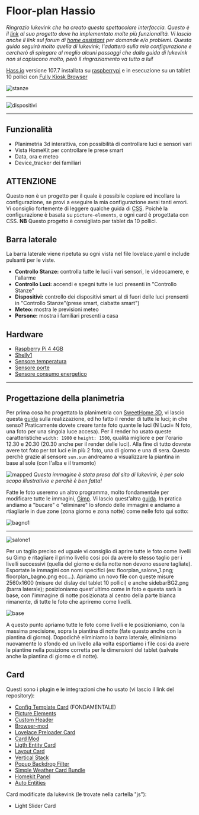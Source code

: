# Floor-plan Hassio
*Ringrazio lukevink che ha creato questa spettacolare interfaccia. Questo è il [link](https://github.com/lukevink/hass-config-lajv "link") al suo progetto dove ha implementato molte più funzionalità. Vi lascio anche il link sul forum di [home assistant](https://community.home-assistant.io/t/floorplan-ui-with-color-synced-lights/169417 "home assistant") per domande e/o problemi. Questa guida seguirà molto quella di lukevink; l'adatterò sulla mia configurazione e cercherò di spiegare al meglio alcuni passaggi che dalla guida di lukevink non si capiscono molto, però il ringraziamento va tutto a lui!*

[Hass.io](https://www.home-assistant.io/ "Hass.io") versione 107.7 installata su [raspberrypi](https://www.raspberrypi.org/ "raspberrypi 4 4gb") e in esecuzione su un tablet 10 pollici con [Fully Kiosk Browser](https://play.google.com/store/apps/details?id=de.ozerov.fully&hl=en "Fully Kiosk Browser")

![stanze](https://github.com/bootpi/floor-plan/blob/master/stanze.gif?raw=true)

------------

![dispositivi](https://github.com/bootpi/floor-plan/blob/master/dispositivi.gif?raw=true)

------------

## Funzionalità
- Planimetria 3d interattiva, con possibilità di controllare luci e sensori vari
- Vista HomeKit per controllare le prese smart
- Data, ora e meteo
- Device_tracker dei familiari

## ATTENZIONE
Questo non è un progetto per il quale è possibile copiare ed incollare la configurazione, se provi a eseguire la mia configurazione avrai tanti errori. 
Vi consiglio fortemente di leggere qualche guida di [CSS](https://www.w3schools.com/css/ "css"). Poichè la configurazione è basata su `picture-elements`, e ogni card è progettata con CSS.
**NB** Questo progetto è consigliato per tablet da 10 pollici.

## Barra laterale
La barra laterale viene ripetuta su ogni vista nel file lovelace.yaml e include pulsanti per le viste. 
- **Controllo Stanze:** controlla tutte le luci i vari sensori, le videocamere, e l'allarme
- **Controllo Luci:** accendi e spegni tutte le luci presenti in "Controllo Stanze"
- **Dispositivi:** controllo dei dispositivi smart al di fuori delle luci prensenti in "Controllo Stanze"(prese smart, ciabatte smart")
- **Meteo:** mostra le previsioni meteo
- **Persone:** mostra i familiari presenti a casa

## Hardware
- [Raspberry Pi 4 4GB](https://www.amazon.it/dp/B07WQSYHRJ/ref=cm_sw_em_r_mt_dp_U_ZFEGEbG3X6EN8)
- [Shelly1 ](https://www.shellyitalia.com/shelly-1-v3/ "Shelly1 ")
- [Sensore temperatura](https://www.amazon.it/Xiaomi-Smart-Temperature-humidity-Sensor/dp/B074SX1FNP "Sensore temperatura")
- [Sensore porte](https://www.amazon.it/dp/B07PYG6GVK/ref=cm_sw_em_r_mt_dp_U_WMEGEbPGSNQVT)
- [Sensore consumo energetico](https://hassiohelp.eu/2019/03/27/pzem-016/)

------------

## Progettazione della planimetria
Per prima cosa ho progettato la planimetria con [SweetHome 3D](http://sweethome3d.com/it/ "SweetHome 3D"), vi lascio questa [guida](https://aarongodfrey.dev/home%20automation/tips_for_creating_a_3d_floorplan_using_sweethome3d/ "guida") sulla realizzazione, ed ho fatto il render di tutte le luci; in che senso? Praticamente dovete creare tante foto quante le luci (N Luci= N foto, una foto per una singola luce accesa). Per il render ho usato queste caratteristiche `width: 1900` e `height: 1500`, qualità migliore e per l'orario 12.30 e 20.30 (20.30 anche per il render delle luci).
Alla fine di tutto dovrete avere tot foto per tot luci e in più 2 foto, una di giorno e una di sera. Questo perchè grazie al sensore `sun.sun` andreamo a visualizzare la piantina in base al sole (con l'alba e il tramonto)

![mapped](https://github.com/bootpi/floor-plan/blob/master/mapped-lights-info1.png?raw=true)
*Questa immagine è stata presa dal sito di lukevink, è per solo scopo illustrativio e perchè è ben fatta!*

Fatte le foto useremo un altro programma, molto fondamentale per modificare tutte le immagini, [Gimp](https://www.gimp.org/ "Gimp"). Vi lascio quest'altra [guida](https://aarongodfrey.dev/home%20automation/creating-a-3d-floorplan-in-home-assistant/#creating-the-images "guida"). 
In pratica andiamo a "bucare" o "eliminare" lo sfondo delle immagini e andiamo a rtiagliarle in due zone (zona giorno e zona notte) come nelle foto qui sotto:

![bagno1](https://github.com/bootpi/floor-plan/blob/master/floorplan_bagno_1.png?raw=true)

------------

![salone1](https://github.com/bootpi/floor-plan/blob/master/floorplan_salone_1.png?raw=true)

Per un taglio preciso ed uguale vi consiglio di aprire tutte le foto come livelli su Gimp e ritagliare il primo livello cosi poi da avere lo stesso taglio per i livelli successivi (quella del giorno e della notte non devono essere tagliate). Esportate le immagini con nomi specifici (es: floorplan_salone_1.png; floorplan_bagno.png ecc...).
Apriamo un novo file con queste misure 2560x1600 (misure del dislay del tablet 10 pollici) e anche sidebarBG2.png (barra laterale); posizioniamo quest'ultimo come in foto e questa sarà la base, con l'immagine di notte posizionata al centro della parte bianca rimanente, di tutte le foto che apriremo come livelli.

![base](https://github.com/bootpi/floor-plan/blob/master/base.png?raw=true)

A questo punto apriamo tutte le foto come livelli e le posizioniamo, con la massima precisione,  sopra la piantina di notte (fate questo anche con la piantina di giorno). Dopodichè eliminiamo la barra laterale, eliminiamo nuovamente lo sfondo ed un livello alla volta esportiamo i file cosi da avere le piantine nella posizione corretta per le dimensioni del tablet (salvate anche la piantina di giorno e di notte).

## Card
Questi sono i plugin e le integrazioni che ho usato (vi lascio il link del repository):
- [Config Template Card](https://github.com/iantrich/config-template-card "Config template card") (FONDAMENTALE)
- [Picture Elements](https://www.home-assistant.io/lovelace/picture-elements/ "Picture Elements")
- [Custom Header](https://github.com/maykar/custom-header)
- [Browser-mod](https://github.com/thomasloven/hass-browser_mod)
- [Lovelace Preloader Card](https://github.com/gadgetchnnel/lovelace-card-preloader)
- [Card Mod](https://github.com/thomasloven/lovelace-card-mod)
- [Ligth Entity Card](https://github.com/ljmerza/light-entity-card)
- [Layout Card](https://github.com/thomasloven/lovelace-layout-card)
- [Vertical Stack](https://github.com/ofekashery/vertical-stack-in-card)
- [Popup Backdrop Filter](https://github.com/gabe565/popup-backdrop-filter)
- [Simple Weather Card Bundle](https://github.com/kalkih/simple-weather-card)
- [Homekit Panel](https://github.com/DBuit/Homekit-panel-card)
- [Auto Entities](https://github.com/thomasloven/lovelace-auto-entities)

Card modificate da lukevink (le trovate nella cartella "js"):
- Light Slider Card 
